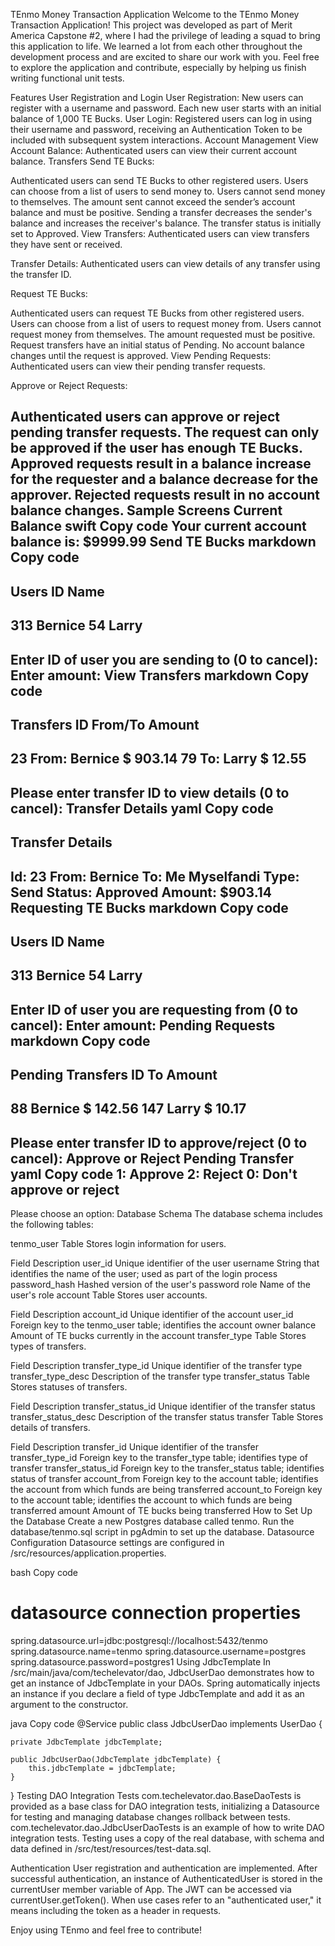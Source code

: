 TEnmo Money Transaction Application
Welcome to the TEnmo Money Transaction Application! This project was developed as part of Merit America Capstone #2, where I had the privilege of leading a squad to bring this application to life. We learned a lot from each other throughout the development process and are excited to share our work with you. Feel free to explore the application and contribute, especially by helping us finish writing functional unit tests.

Features
User Registration and Login
User Registration: New users can register with a username and password. Each new user starts with an initial balance of 1,000 TE Bucks.
User Login: Registered users can log in using their username and password, receiving an Authentication Token to be included with subsequent system interactions.
Account Management
View Account Balance: Authenticated users can view their current account balance.
Transfers
Send TE Bucks:

Authenticated users can send TE Bucks to other registered users.
Users can choose from a list of users to send money to.
Users cannot send money to themselves.
The amount sent cannot exceed the sender’s account balance and must be positive.
Sending a transfer decreases the sender's balance and increases the receiver's balance.
The transfer status is initially set to Approved.
View Transfers: Authenticated users can view transfers they have sent or received.

Transfer Details: Authenticated users can view details of any transfer using the transfer ID.

Request TE Bucks:

Authenticated users can request TE Bucks from other registered users.
Users can choose from a list of users to request money from.
Users cannot request money from themselves.
The amount requested must be positive.
Request transfers have an initial status of Pending.
No account balance changes until the request is approved.
View Pending Requests: Authenticated users can view their pending transfer requests.

Approve or Reject Requests:

Authenticated users can approve or reject pending transfer requests.
The request can only be approved if the user has enough TE Bucks.
Approved requests result in a balance increase for the requester and a balance decrease for the approver.
Rejected requests result in no account balance changes.
Sample Screens
Current Balance
swift
Copy code
Your current account balance is: $9999.99
Send TE Bucks
markdown
Copy code
-------------------------------------------
Users
ID          Name
-------------------------------------------
313         Bernice
54          Larry
---------

Enter ID of user you are sending to (0 to cancel):
Enter amount:
View Transfers
markdown
Copy code
-------------------------------------------
Transfers
ID          From/To                 Amount
-------------------------------------------
23          From: Bernice          $ 903.14
79          To:    Larry           $  12.55
---------
Please enter transfer ID to view details (0 to cancel):
Transfer Details
yaml
Copy code
--------------------------------------------
Transfer Details
--------------------------------------------
 Id: 23
 From: Bernice
 To: Me Myselfandi
 Type: Send
 Status: Approved
 Amount: $903.14
Requesting TE Bucks
markdown
Copy code
-------------------------------------------
Users
ID          Name
-------------------------------------------
313         Bernice
54          Larry
---------

Enter ID of user you are requesting from (0 to cancel):
Enter amount:
Pending Requests
markdown
Copy code
-------------------------------------------
Pending Transfers
ID          To                     Amount
-------------------------------------------
88          Bernice                $ 142.56
147         Larry                  $  10.17
---------
Please enter transfer ID to approve/reject (0 to cancel):
Approve or Reject Pending Transfer
yaml
Copy code
1: Approve
2: Reject
0: Don't approve or reject
---------
Please choose an option:
Database Schema
The database schema includes the following tables:

tenmo_user Table
Stores login information for users.

Field	Description
user_id	Unique identifier of the user
username	String that identifies the name of the user; used as part of the login process
password_hash	Hashed version of the user's password
role	Name of the user's role
account Table
Stores user accounts.

Field	Description
account_id	Unique identifier of the account
user_id	Foreign key to the tenmo_user table; identifies the account owner
balance	Amount of TE bucks currently in the account
transfer_type Table
Stores types of transfers.

Field	Description
transfer_type_id	Unique identifier of the transfer type
transfer_type_desc	Description of the transfer type
transfer_status Table
Stores statuses of transfers.

Field	Description
transfer_status_id	Unique identifier of the transfer status
transfer_status_desc	Description of the transfer status
transfer Table
Stores details of transfers.

Field	Description
transfer_id	Unique identifier of the transfer
transfer_type_id	Foreign key to the transfer_type table; identifies type of transfer
transfer_status_id	Foreign key to the transfer_status table; identifies status of transfer
account_from	Foreign key to the account table; identifies the account from which funds are being transferred
account_to	Foreign key to the account table; identifies the account to which funds are being transferred
amount	Amount of TE bucks being transferred
How to Set Up the Database
Create a new Postgres database called tenmo.
Run the database/tenmo.sql script in pgAdmin to set up the database.
Datasource Configuration
Datasource settings are configured in /src/resources/application.properties.

bash
Copy code
# datasource connection properties
spring.datasource.url=jdbc:postgresql://localhost:5432/tenmo
spring.datasource.name=tenmo
spring.datasource.username=postgres
spring.datasource.password=postgres1
Using JdbcTemplate
In /src/main/java/com/techelevator/dao, JdbcUserDao demonstrates how to get an instance of JdbcTemplate in your DAOs. Spring automatically injects an instance if you declare a field of type JdbcTemplate and add it as an argument to the constructor.

java
Copy code
@Service
public class JdbcUserDao implements UserDao {

    private JdbcTemplate jdbcTemplate;

    public JdbcUserDao(JdbcTemplate jdbcTemplate) {
        this.jdbcTemplate = jdbcTemplate;
    }
}
Testing
DAO Integration Tests
com.techelevator.dao.BaseDaoTests is provided as a base class for DAO integration tests, initializing a Datasource for testing and managing database changes rollback between tests.
com.techelevator.dao.JdbcUserDaoTests is an example of how to write DAO integration tests.
Testing uses a copy of the real database, with schema and data defined in /src/test/resources/test-data.sql.

Authentication
User registration and authentication are implemented. After successful authentication, an instance of AuthenticatedUser is stored in the currentUser member variable of App. The JWT can be accessed via currentUser.getToken(). When use cases refer to an "authenticated user," it means including the token as a header in requests.

Enjoy using TEnmo and feel free to contribute!
